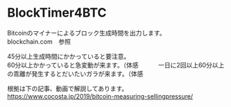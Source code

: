 # BlockTimer4BTC

Bitcoinのマイナーによるブロック生成時間を出力します。  
blockchain.com　参照

45分以上生成時間にかかっていると要注意。  
60分以上かかっていると急変動が来ます。（体感　　　
一日に2回以上60分以上の乖離が発生するとだいたいガラが来ます。（体感　　　

根拠は下の記事、動画で解説してあります。　　
https://www.cocosta.jp/2019/bitcoin-measuring-sellingpressure/
